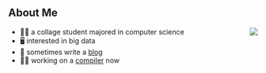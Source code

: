 ## About Me

<img align="right" src="https://github-readme-stats.vercel.app/api?username=Tangent617&show_icons=true"> 

* 👩‍🎓 a collage student majored in computer science
* 🖥️ interested in big data
* 📖 sometimes write a [blog](https://tangent617.github.io/)
* ✍🏻️ working on a [compiler](https://github.com/Tangent617/CSC2021-NPU-jackpot) now
